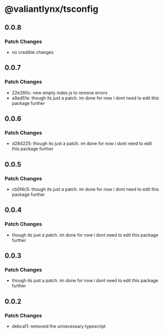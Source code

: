 # @valiantlynx/tsconfig

## 0.0.8

### Patch Changes

- no credible changes

## 0.0.7

### Patch Changes

- 22e260c: new empty index.js to remove errors
- a9ad51e: though its just a patch. im done for now i dont need to edit this package further

## 0.0.6

### Patch Changes

- d284225: though its just a patch. im done for now i dont need to edit this package further

## 0.0.5

### Patch Changes

- cb0f4c5: though its just a patch. im done for now i dont need to edit this package further

## 0.0.4

### Patch Changes

- though its just a patch. im done for now i dont need to edit this package further

## 0.0.3

### Patch Changes

- though its just a patch. im done for now i dont need to edit this package further

## 0.0.2

### Patch Changes

- debca11: removed the unnecessary typescript
